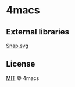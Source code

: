 # 4macs

## External libraries
[Snap.svg](https://github.com/adobe-webplatform/Snap.svg/)

## License
[MIT](license) © 4macs

